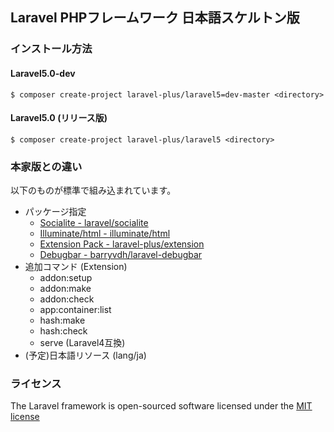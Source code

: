## Laravel PHPフレームワーク 日本語スケルトン版

### インストール方法

#### Laravel5.0-dev
```Console
$ composer create-project laravel-plus/laravel5=dev-master <directory>
```

#### Laravel5.0 (リリース版)
```Console
$ composer create-project laravel-plus/laravel5 <directory>
```

### 本家版との違い

以下のものが標準で組み込まれています。
- パッケージ指定
	- [Socialite - laravel/socialite](http://github.com/laravel/socialite)
	- [Illuminate/html - illuminate/html](http://github.com/illuminate/html)
	- [Extension Pack - laravel-plus/extension](http://github.com/jumilla/laravel-extension)
	- [Debugbar - barryvdh/laravel-debugbar](http://github.com/barryvdh/laravel-debugbar)
- 追加コマンド (Extension)
	- addon:setup
	- addon:make
	- addon:check
	- app:container:list
	- hash:make
	- hash:check
	- serve (Laravel4互換)
- (予定)日本語リソース (lang/ja)

### ライセンス

The Laravel framework is open-sourced software licensed under the [MIT license](http://opensource.org/licenses/MIT)
